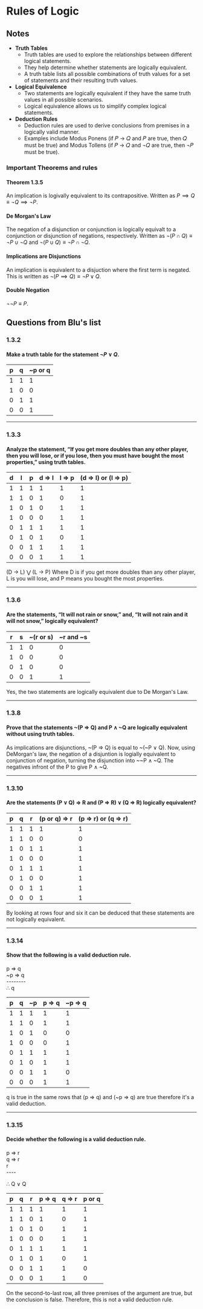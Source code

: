 # Rules of Logic

## Notes
- **Truth Tables**
	- Truth tables are used to explore the relationships between different logical statements.
	- They help determine whether statements are logically equivalent.
	- A truth table lists all possible combinations of truth values for a set of statements and their resulting truth values.
- **Logical Equivalence**
	- Two statements are logically equivalent if they have the same truth values in all possible scenarios.
	- Logical equivalence allows us to simplify complex logical statements.
- **Deduction Rules**
	- Deduction rules are used to derive conclusions from premises in a logically valid manner.
	- Examples include Modus Ponens (if 𝑃 → 𝑄 and 𝑃 are true, then 𝑄 must be true) and Modus Tollens (if 𝑃 → 𝑄 and ¬𝑄 are true, then ¬𝑃 must be true).

### Important Theorems and rules

#### Theorem 1.3.5
An implication is logivally equivalent to its contrapositive. Written as $P \implies Q \equiv \neg Q \implies \neg P$.

#### De Morgan's Law
The negation of a disjunction or conjunction is logically equivalt to a
conjunction or disjunction of negations, respectively. Written as $\neg (P \cap Q) \equiv \neg P \cup \neg Q$ and $\neg (P \cup Q) \equiv \neg P \cap \neg Q$.

#### Implications are Disjunctions

An implication is equivalent to a disjuction where the first term is negated. This is written as $\neg(P \implies Q) \equiv \neg P \lor Q$.

#### Double Negation
$\neg \neg P \equiv P$.

## Questions from Blu's list

### 1.3.2
#### Make a truth table for the statement $\neg P \lor Q$.
|  p  |  q  |  ~p or q  |
|-----|-----|-----------|
|  1  |  1  |     1     |
|  1  |  0  |     0     |
|  0  |  1  |     1     |
|  0  |  0  |     1     |

---

### 1.3.3
#### Analyze the statement, “If you get more doubles than any other player, then you will lose, or if you lose, then you must have bought the most properties,” using truth tables.

|  d  |  l  |  p  |  d => l  |  l => p  |  (d => l) or (l => p)  |
|-----|-----|-----|----------|----------|------------------------|
|  1  |  1  |  1  |    1     |    1     |           1            |
|  1  |  1  |  0  |    1     |    0     |           1            |
|  1  |  0  |  1  |    0     |    1     |           1            |
|  1  |  0  |  0  |    0     |    1     |           1            |
|  0  |  1  |  1  |    1     |    1     |           1            |
|  0  |  1  |  0  |    1     |    0     |           1            |
|  0  |  0  |  1  |    1     |    1     |           1            |
|  0  |  0  |  0  |    1     |    1     |           1            |

(D → L) ⋁ (L → P) Where D is if you get more doubles than any other player, L is you will lose, and P means you bought the most properties.

---

### 1.3.6
#### Are the statements, “It will not rain or snow,” and, “It will not rain and it will not snow,” logically equivalent?

|  r  |  s  |  ~(r or s)  |  ~r and ~s  |
|-----|-----|-------------|-------------|
|  1  |  1  |      0      |      0      |
|  1  |  0  |      0      |      0      |
|  0  |  1  |      0      |      0      |
|  0  |  0  |      1      |      1      |

Yes, the two statements are logically equivalent due to De Morgan's Law.

---

### 1.3.8
#### Prove that the statements ~(P => Q) and P $\land$ ~Q are logically equivalent without using truth tables.

As implications are disjunctions, ~(P => Q) is equal to ~(~P $\lor$ Q). Now, using DeMorgan's law, the negation of a disjuntion is logially equivalent to conjunction of negation, turning the disjunction into ~~P $\land$ ~Q. The negatives infront of the P to give P $\land$ ~Q.

---

### 1.3.10
#### Are the statements (P $\lor$ Q) => R and (P => R) $\lor$ (Q => R) logically equivalent?

|  p  |  q  |  r  |  (p or q) => r  |  (p => r) or (q => r)  |
|-----|-----|-----|-----------------|------------------------|
|  1  |  1  |  1  |        1        |           1            |
|  1  |  1  |  0  |        0        |           0            |
|  1  |  0  |  1  |        1        |           1            |
|  1  |  0  |  0  |        0        |           1            |
|  0  |  1  |  1  |        1        |           1            |
|  0  |  1  |  0  |        0        |           1            |
|  0  |  0  |  1  |        1        |           1            |
|  0  |  0  |  0  |        1        |           1            |

By looking at rows four and six it can be deduced that these statements are not logically equivalent.

---

### 1.3.14
#### Show that the following is a valid deduction rule.
 p => q<br>
~p => q<br>
\--------<br>
$\therefore$ q

|  p  |  q  |  ~p  |  p  => q  |  ~p => q  |
|-----|-----|------|-----------|-----------|
|  1  |  1  |  1   |     1     |     1     |
|  1  |  1  |  0   |     1     |     1     |
|  1  |  0  |  1   |     0     |     0     |
|  1  |  0  |  0   |     0     |     1     |
|  0  |  1  |  1   |     1     |     1     |
|  0  |  1  |  0   |     1     |     1     |
|  0  |  0  |  1   |     1     |     0     |
|  0  |  0  |  0   |     1     |     1     |

q is true in the same rows that (p => q) and (~p => q) are true therefore it's a valid deduction.

---

### 1.3.15
#### Decide whether the following is a valid deduction rule. <br>
p => r <br>
q => r <br>
  r <br>
\----<br>

$\therefore$ Q $\lor$ Q

|  p  |  q  |  r  |  p  => q  |  q => r  |  p or q  |
|-----|-----|-----|-----------|----------|----------|
|  1  |  1  |  1  |     1     |    1     |    1     |
|  1  |  1  |  0  |     1     |    0     |    1     |
|  1  |  0  |  1  |     0     |    1     |    1     |
|  1  |  0  |  0  |     0     |    1     |    1     |
|  0  |  1  |  1  |     1     |    1     |    1     |
|  0  |  1  |  0  |     1     |    0     |    1     |
|  0  |  0  |  1  |     1     |    1     |    0     |
|  0  |  0  |  0  |     1     |    1     |    0     |

On the second-to-last row, all three premises of the argument are true, but the conclusion is false. Therefore, this is not a valid deduction rule.
